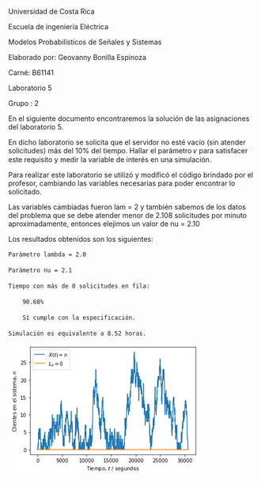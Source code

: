 Universidad de Costa Rica

Escuela de ingeniería Eléctrica

Modelos Probabilísticos de Señales y Sistemas

Elaborado por: Geovanny Bonilla Espinoza

Carné: B61141

Laboratorio 5

Grupo : 2

En el siguiente documento encontraremos la solución de las asignaciones del laboratorio 5.

En dicho laboratorio se solicita que el servidor no esté vacío (sin atender solicitudes) más del 10% del tiempo. Hallar el parámetro  𝜈  para satisfacer este requisito y medir la variable de interés en una simulación.

Para realizar este laboratorio se utilizó y modificó el código brindado por el profesor, cambiando las variables necesarias para poder encontrar lo solicitado.

Las variables cambiadas fueron lam = 2 y también sabemos de los datos del problema que se debe atender menor de 2.108 solicitudes por minuto aproximadamente, entonces elejimos un valor de nu = 2.10

Los resultados obtenidos son los siguientes:

	Parámetro lambda = 2.0

	Parámetro nu = 2.1

	Tiempo con más de 0 solicitudes en fila:

	 	90.68%
   
	 	Sí cumple con la especificación.
   
	Simulación es equivalente a 8.52 horas.
	
	
![GitHub](/1.png)
